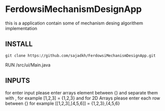 # FerdowsiMechanismDesignApp
this is a application contain some of mechanism desing algorithem implementation


## INSTALL

```
git clone https://github.com/sajadkh/FerdowsiMechanismDesignApp.git
```

RUN /src/ui/Main.java


## INPUTS
for enter input please enter arrays element between {} and separate them with ,
for example [1,2,3] = {1,2,3}
and for 2D Arrays please enter each row between {}
for example [[1,2,3],[4,5,6]] = {1,2,3},{4,5,6}